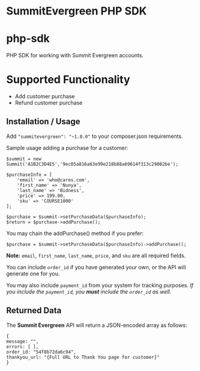 SummitEvergreen PHP SDK
=======================

# php-sdk
PHP SDK for working with Summit Evergreen accounts.

# Supported Functionality
* Add customer purchase
* Refund customer purchase

Installation / Usage
--------------------
Add `"summitevergreen": "~1.0.0"` to your composer.json requirements.

Sample usage adding a purchase for a customer:

```
$summit = new Summit('A1B2C3D4E5','9ec05a816a63e99e218b88a69614f313c29082be');

$purchaseInfo = [
    'email' => 'who@cares.com',
    'first_name' => 'Nunya',
    'last_name' => 'Bidness',
    'price' => 199.00,
    'sku' => 'COURSE1000'
];

$purchase = $summit->setPurchaseData($purchaseInfo);
$return = $purchase->addPurchase();
```
You may chain the addPurchase() method if you prefer:

```
$purchase = $summit->setPurchaseData($purchaseInfo)->addPurchase();
```

**Note:** `email`, `first_name`, `last_name`, `price`, and `sku` are all required fields.

You can include `order_id` if you have generated your own, or the API will generate one for you.

You may also include `payment_id` from your system for tracking purposes.
_If you include the `payment_id`, you **must** include the `order_id` as well._

Returned Data
-------------
The **Summit Evergreen** API will return a JSON-encoded array as follows:

```
{
message: "",
errors: [ ],
order_id: "54f8b72da6c94",
thankyou_url: "{Full URL to Thank You page for customer}"
}
```